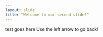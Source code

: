```yaml
---
layout: slide
title: “Welcome to our second slide!”
---
```

test goes here
Use the left arrow to go back!
